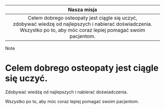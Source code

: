 |                                                                                  Nasza misja                                                                                  |
|:-----------------------------------------------------------------------------------------------------------------------------------------------------------------------------:|
| Celem dobrego osteopaty jest ciągle się uczyć,<br/>zdobywać wiedzę od najlepszych i nabierać doświadczenia.<br/>Wszystko po to, aby móc coraz lepiej pomagać swoim pacjentom. | 


> [!NOTE]
> # Celem dobrego osteopaty jest ciągle się uczyć.
> 
> Zdobywać wiedzę od najlepszych i nabierać doświadczenia.
> 
> Wszystko po to, aby móc coraz lepiej pomagać swoim pacjentom.
